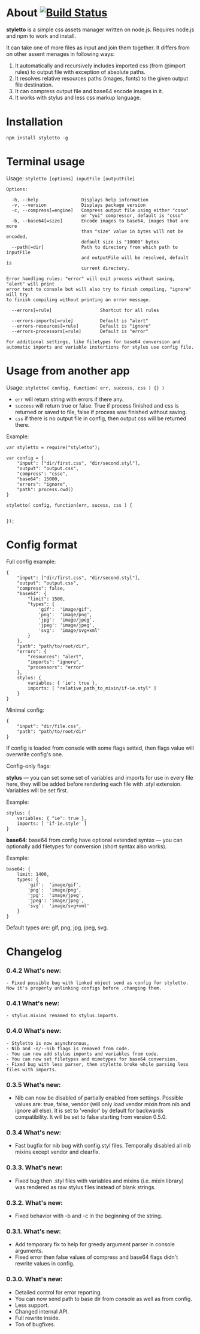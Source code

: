About  [![Build Status](https://secure.travis-ci.org/jetstyle/styletto.png)](http://travis-ci.org/jetstyle/styletto)
=====

**styletto** is a simple css assets manager written on node.js. Requires node.js and npm to work and install.

It can take one of more files as input and join them together. It differs from on other assent menages in following ways:

1. It automatically and recursively includes imported css (from @import rules) to output file with exception of absolute paths.
2. It resolves relative resources paths (images, fonts) to the given output file destination.
3. It can compress output file and base64 encode images in it.
4. It works with stylus and less css markup language.


Installation
============

`npm install styletto -g`

Terminal usage
==============

Usage: `styletto [options] inputFile [outputFile]`

    Options:

      -h, --help                Displays help information
      -v, --version             Displays package version
      -c, --compress[=engine]   Compress output file using either "csso"
                                or "yui" compressor, default is "csso"
      -b, --base64[=size]       Encode images to base64, images that are more
                                than "size" value in bytes will not be encoded,
                                default size is "10000" bytes
      --path[=dir]              Path to directory from which path to inputFile
                                and outputFile will be resolved, default is
                                current directory.

    Error handling rules: "error" will exit process without saving, "alert" will print
    error text to console but will also try to finish compiling, "ignore" will try
    to finish compiling without printing an error message.

      --errors[=rule]                  Shortcut for all rules

      --errors-imports[=rule]          Default is "alert"
      --errors-resources[=rule]        Default is "ignore"
      --errors-processors[=rule]       Default is "error"

    For additional settings, like filetypes for base64 conversion and
    automatic imports and variable instertions for stylus use config file.


Usage from another app
======================

Usage: `styletto( config, function( err, success, css ) {} )`

* `err` will return string with errors if there any.
* `success` will return true or false. True if process finished and css is returned or saved to file, false if process was finished without saving.
* `css` if there is no output file in config, then output css will be returned there.

Example:

    var styletto = require("styletto");

    var config = {
        "input": ["dir/first.css", "dir/second.styl"],
        "output": "output.css",
        "compress": "csso",
        "base64": 15000,
        "errors": "ignore",
        "path": process.cwd()
    }

    styletto( config, function(err, sucess, css ) {


    });


Config format
=============

Full config example:

    {
        "input": ["dir/first.css", "dir/second.styl"],
        "output": "output.css",
        "compress": false,
        "base64": {
            "limit": 1500,
            "types": {
                'gif':  'image/gif',
                'png':  'image/png',
                'jpg':  'image/jpeg',
                'jpeg': 'image/jpeg',
                'svg':  'image/svg+xml'
            }
        },
        "path": "path/to/root/dir",
        "errors": {
            "resources": "alert",
            "imports": "ignore",
            "processors": "error"
        },
        stylus: {
            variables: { 'ie': true },
            imports: [ "relative_path_to_mixin/if-ie.styl" ]
        }
    }

Minimal config:

    {
        "input": "dir/file.css",
        "path": "path/to/root/dir"
    }

If config is loaded from console with some flags setted, then flags value will overwrite config's one.

Config-only flags:

**stylus** — you can set some set of variables and imports for use in every file here,
they will be added before rendering each file with .styl extension. Variables will be set first.

Example:

    stylus: {
        variables: { "ie": true },
        imports: [ 'if-ie.style' ]
    }

**base64**: base64 from config have optional extended syntax — you can optionally add filetypes for conversion (short syntax also works).

Example:

    base64: {
        limit: 1400,
        types: {
            'gif':  'image/gif',
            'png':  'image/png',
            'jpg':  'image/jpeg',
            'jpeg': 'image/jpeg',
            'svg':  'image/svg+xml'
        }
    }

Default types are: gif, png, jpg, jpeg, svg.


Changelog
=========


### 0.4.2 What's new:
    - Fixed possible bug with linked object send as config for styletto. Now it's properly unlinking configs before .changing them.

### 0.4.1 What's new:
    - stylus.mixins renamed to stylus.imports.

### 0.4.0 What's new:
    - Styletto is now asynchronous,
    - Nib and -n/--nib flags is removed from code.
    - You can now add stylus imports and variables from code.
    - You can now set filetypes and mimetypes for base64 conversion.
    - Fixed bug with less parser, then styletto broke while parsing less files with imports.

### 0.3.5 What's new:
  - Nib can now be disabled of partially enabled from settings. Possible values are: true, false, vendor (will only load vendor mixin from nib and ignore all else). It is set to 'vendor' by default for backwards compatibility. It will be set to false starting from version 0.5.0.

### 0.3.4 What's new:
  - Fast bugfix for nib bug with config.styl files. Temporally disabled all nib mixins except vendor and clearfix.

### 0.3.3. What's new:
  - Fixed bug then .styl files with variables and mixins (i.e. mixin library) was rendered as raw stylus files instead of blank strings.

### 0.3.2. What's new:
  - Fixed behavior with -b and -c in the beginning of the string.

### 0.3.1. What's new:
  - Add temporary fix to help for greedy argument parser in console arguments.
  - Fixed error then false values of compress and base64 flags didn't rewrite values in config.

### 0.3.0. What's new:
  - Detailed control for error reporting.
  - You can now send path to base dir from console as well as from config.
  - Less support.
  - Changed internal API.
  - Full rewrite inside.
  - Ton of bugfixes.
